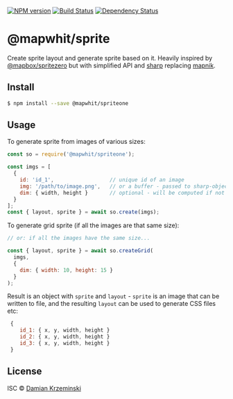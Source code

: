 [![NPM version][npm-image]][npm-url]
[![Build Status][build-image]][build-url]
[![Dependency Status][deps-image]][deps-url]

# @mapwhit/sprite

Create sprite layout and generate sprite based on it.
Heavily inspired by [@mapbox/spritezero] but with simplified API and [sharp] replacing [mapnik].

## Install

```sh
$ npm install --save @mapwhit/spriteone
```

## Usage

To generate sprite from images of various sizes:

```js
const so = require('@mapwhit/spriteone');

const imgs = [
  {
    id: 'id_1',                  // unique id of an image
    img: '/path/to/image.png',   // or a buffer - passed to sharp-object
    dim: { width, height }       // optional - will be computed if not provided
  }
];
const { layout, sprite } = await so.create(imgs);
```

To generate grid sprite (if all the images are that same size):

```js
// or: if all the images have the same size...

const { layout, sprite } = await so.createGrid(
  imgs,
  {
    dim: { width: 10, height: 15 }
  }
);
```

Result is an object with `sprite` and `layout` - `sprite` is an image that can be written to file, and 
the resulting `layout` can be used to generate CSS files etc:

```js
 {
    id_1: { x, y, width, height } 
    id_2: { x, y, width, height } 
    id_3: { x, y, width, height } 
 }
```

## License

ISC © [Damian Krzeminski](https://pirxpilot.me)


[@mapbox/spritezero]: https://npmjs.org/package/@mapbox/spritezero
[sharp]: https://npmjs.org/package/sharp
[mapnik]: https://npmjs.org/package/mapnik

[sharp object]: https://sharp.pixelplumbing.com/api-constructor#sharp

[npm-image]: https://img.shields.io/npm/v/@mapwhit/spriteone
[npm-url]: https://npmjs.org/package/@mapwhit/spriteone

[build-url]: https://github.com/mapwhit/spriteone/actions/workflows/check.yaml
[build-image]: https://img.shields.io/github/actions/workflow/status/mapwhit/spriteone/check.yaml?branch=main

[deps-image]: https://img.shields.io/librariesio/release/npm/@mapwhit/spriteone
[deps-url]: https://libraries.io/npm/@mapwhit%2Fspriteone
